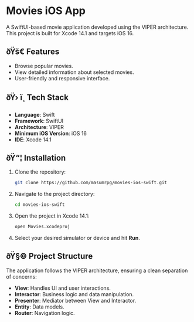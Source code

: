 # Movies iOS App  

A SwiftUI-based movie application developed using the VIPER architecture. This project is built for Xcode 14.1 and targets iOS 16.  

## ðŸš€ Features  
- Browse popular movies.
- View detailed information about selected movies.  
- User-friendly and responsive interface.  

## ðŸ› ï¸ Tech Stack  
- **Language**: Swift  
- **Framework**: SwiftUI  
- **Architecture**: VIPER  
- **Minimum iOS Version**: iOS 16  
- **IDE**: Xcode 14.1  

## ðŸ“¦ Installation  

1. Clone the repository:  
   ```bash  
   git clone https://github.com/masumrpg/movies-ios-swift.git  
   ```  

2. Navigate to the project directory:  
   ```bash  
   cd movies-ios-swift  
   ```  

3. Open the project in Xcode 14.1:  
   ```bash  
   open Movies.xcodeproj  
   ```  

4. Select your desired simulator or device and hit **Run**.  

## ðŸ§© Project Structure  

The application follows the VIPER architecture, ensuring a clean separation of concerns:  
- **View**: Handles UI and user interactions.  
- **Interactor**: Business logic and data manipulation.  
- **Presenter**: Mediator between View and Interactor.  
- **Entity**: Data models.  
- **Router**: Navigation logic.   